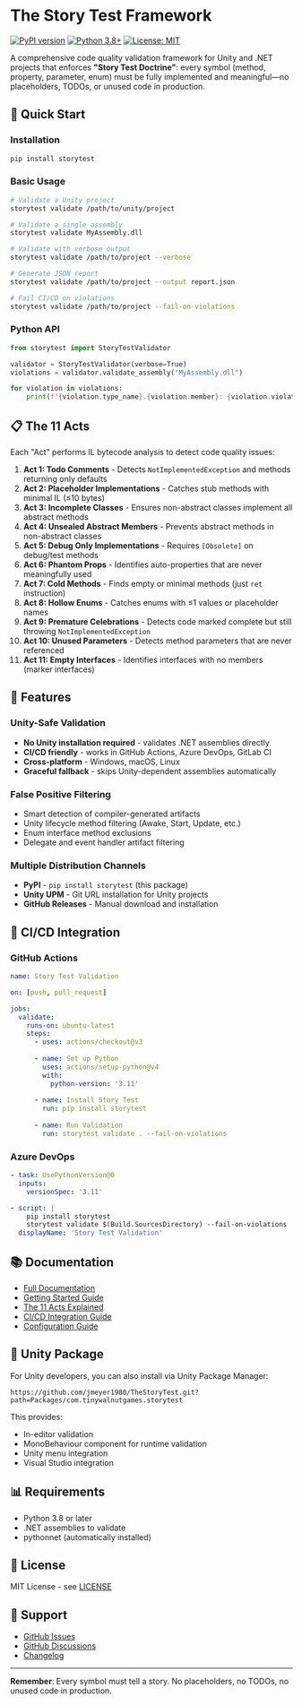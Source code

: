 # The Story Test Framework

[![PyPI version](https://badge.fury.io/py/storytest.svg)](https://badge.fury.io/py/storytest)
[![Python 3.8+](https://img.shields.io/badge/python-3.8+-blue.svg)](https://www.python.org/downloads/)
[![License: MIT](https://img.shields.io/badge/License-MIT-yellow.svg)](https://opensource.org/licenses/MIT)

A comprehensive code quality validation framework for Unity and .NET projects that enforces **"Story Test Doctrine"**: every symbol (method, property, parameter, enum) must be fully implemented and meaningful—no placeholders, TODOs, or unused code in production.

## 🚀 Quick Start

### Installation

```bash
pip install storytest
```

### Basic Usage

```bash
# Validate a Unity project
storytest validate /path/to/unity/project

# Validate a single assembly
storytest validate MyAssembly.dll

# Validate with verbose output
storytest validate /path/to/project --verbose

# Generate JSON report
storytest validate /path/to/project --output report.json

# Fail CI/CD on violations
storytest validate /path/to/project --fail-on-violations
```

### Python API

```python
from storytest import StoryTestValidator

validator = StoryTestValidator(verbose=True)
violations = validator.validate_assembly("MyAssembly.dll")

for violation in violations:
    print(f"{violation.type_name}.{violation.member}: {violation.violation}")
```

## 📋 The 11 Acts

Each "Act" performs IL bytecode analysis to detect code quality issues:

1. **Act 1: Todo Comments** - Detects `NotImplementedException` and methods returning only defaults
2. **Act 2: Placeholder Implementations** - Catches stub methods with minimal IL (≤10 bytes)
3. **Act 3: Incomplete Classes** - Ensures non-abstract classes implement all abstract methods
4. **Act 4: Unsealed Abstract Members** - Prevents abstract methods in non-abstract classes
5. **Act 5: Debug Only Implementations** - Requires `[Obsolete]` on debug/test methods
6. **Act 6: Phantom Props** - Identifies auto-properties that are never meaningfully used
7. **Act 7: Cold Methods** - Finds empty or minimal methods (just `ret` instruction)
8. **Act 8: Hollow Enums** - Catches enums with ≤1 values or placeholder names
9. **Act 9: Premature Celebrations** - Detects code marked complete but still throwing `NotImplementedException`
10. **Act 10: Unused Parameters** - Detects method parameters that are never referenced
11. **Act 11: Empty Interfaces** - Identifies interfaces with no members (marker interfaces)

## 🎯 Features

### Unity-Safe Validation
- **No Unity installation required** - validates .NET assemblies directly
- **CI/CD friendly** - works in GitHub Actions, Azure DevOps, GitLab CI
- **Cross-platform** - Windows, macOS, Linux
- **Graceful fallback** - skips Unity-dependent assemblies automatically

### False Positive Filtering
- Smart detection of compiler-generated artifacts
- Unity lifecycle method filtering (Awake, Start, Update, etc.)
- Enum interface method exclusions
- Delegate and event handler artifact filtering

### Multiple Distribution Channels
- **PyPI** - `pip install storytest` (this package)
- **Unity UPM** - Git URL installation for Unity projects
- **GitHub Releases** - Manual download and installation

## 🔧 CI/CD Integration

### GitHub Actions

```yaml
name: Story Test Validation

on: [push, pull_request]

jobs:
  validate:
    runs-on: ubuntu-latest
    steps:
      - uses: actions/checkout@v3
      
      - name: Set up Python
        uses: actions/setup-python@v4
        with:
          python-version: '3.11'
      
      - name: Install Story Test
        run: pip install storytest
      
      - name: Run Validation
        run: storytest validate . --fail-on-violations
```

### Azure DevOps

```yaml
- task: UsePythonVersion@0
  inputs:
    versionSpec: '3.11'

- script: |
    pip install storytest
    storytest validate $(Build.SourcesDirectory) --fail-on-violations
  displayName: 'Story Test Validation'
```

## 📚 Documentation

- [Full Documentation](https://github.com/jmeyer1980/TheStoryTest/tree/main/docs)
- [Getting Started Guide](https://github.com/jmeyer1980/TheStoryTest/blob/main/docs/getting-started.md)
- [The 11 Acts Explained](https://github.com/jmeyer1980/TheStoryTest/blob/main/docs/acts.md)
- [CI/CD Integration Guide](https://github.com/jmeyer1980/TheStoryTest/blob/main/docs/ci-cd.md)
- [Configuration Guide](https://github.com/jmeyer1980/TheStoryTest/blob/main/docs/configuration.md)

## 🤝 Unity Package

For Unity developers, you can also install via Unity Package Manager:

```
https://github.com/jmeyer1980/TheStoryTest.git?path=Packages/com.tinywalnutgames.storytest
```

This provides:
- In-editor validation
- MonoBehaviour component for runtime validation
- Unity menu integration
- Visual Studio integration

## 📊 Requirements

- Python 3.8 or later
- .NET assemblies to validate
- pythonnet (automatically installed)

## 📝 License

MIT License - see [LICENSE](https://github.com/jmeyer1980/TheStoryTest/blob/main/LICENSE)

## 🙏 Support

- [GitHub Issues](https://github.com/jmeyer1980/TheStoryTest/issues)
- [GitHub Discussions](https://github.com/jmeyer1980/TheStoryTest/discussions)
- [Changelog](https://github.com/jmeyer1980/TheStoryTest/blob/main/CHANGELOG.md)

---

**Remember**: Every symbol must tell a story. No placeholders, no TODOs, no unused code in production.
